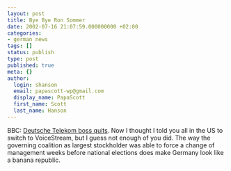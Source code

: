 ```yaml
---
layout: post
title: Bye Bye Ron Sommer
date: 2002-07-16 21:07:59.000000000 +02:00
categories:
- german news
tags: []
status: publish
type: post
published: true
meta: {}
author:
  login: shanson
  email: papascott-wp@gmail.com
  display_name: PapaScott
  first_name: Scott
  last_name: Hanson
---
```

<p>BBC: <a href="http://news.bbc.co.uk/hi/english/business/newsid_2132000/2132179.stm">Deutsche Telekom boss quits</a>. Now I thought I told you all in the US to switch to VoiceStream, but I guess not enough of you did. The way the governing coalition as largest stockholder was able to force a change of management weeks before national elections does make Germany look like a banana republic.</p>
